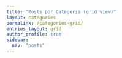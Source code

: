 ```yaml
---
title: "Posts por Categoria (grid view)"
layout: categories
permalink: /categories-grid/
entries_layout: grid
author_profile: true
sidebar:
  nav: "posts"
---
```

